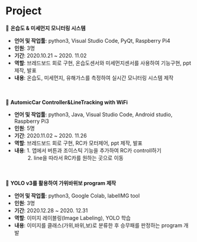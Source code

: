 # Project 

:small_orange_diamond: **온습도 & 미세먼지 모니터링 시스템**    
* **언어 및 작업툴**: python3, Visual Studio Code, PyQt, Raspberry Pi4   
* **인원**: 3명   
* **기간**: 2020.10.21 ~ 2020. 11.02  
* **역할**: 브레드보드 회로 구현, 온습도센서와 미세먼지센서를 사용하여 기능구현, ppt 제작, 발표  
* **내용**: 온습도, 미세먼지, 유해가스를 측정하여 실시간 모니터링 시스템 제작       
&nbsp;     
&nbsp;     
   
:small_orange_diamond: **AutomicCar Controller&LineTracking with WiFi**    
* **언어 및 작업툴**: python3, Java, Visual Studio Code, Android studio, Raspberry Pi3   
* **인원**: 5명   
* **기간**: 2020.11.02 ~ 2020. 11.26   
* **역할**: 브레드보드 회로 구현, RC카 모터제어, ppt 제작, 발표  
* **내용**: 1. 앱에서 버튼과 조이스틱 기능을 추가하여 RC카 controll하기   
&nbsp;&nbsp;　　2. line을 따라서 RC카를 원하는 곳으로 이동      
&nbsp;     
&nbsp;     
   
:small_orange_diamond:  **YOLO v3를 활용하여 가위바위보 program 제작**    
* **언어 및 작업툴**: python3, Google Colab, labelIMG tool   
* **인원**: 3명   
* **기간**: 2020.12.28 ~ 2020. 12.31   
* **역할**: 이미지 레이블링(Image Labeling), YOLO 학습
* **내용**: 이미지를 클래스(가위,바위,보)로 분류한 후 승무패를 판정하는 program 개발       
